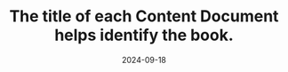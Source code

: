 ---
N: '97'
Rubrique: Identification et contact
title: The title of each Content Document helps identify the book.
abstract: 
categories: ["Identification and contact"]
agrege: O4097-E012
opquast: '4 097'
indiceebook: '12'
description: "Rule n° 012"
before: "011"
weight: "012"
after: "013"
actif: '1'
layout: rules
date: 2024-09-18
tags: ["", ""]
objectif: ["Improve the accessibility of content to people with disabilities. ", "Improve the consideration of content by search engines and indexing tools"]
Meo: ["Write the content of the title element of each Content Document to indicate the name of the site."]
Controle: [""
]
epubcheck: 
ace: 
humancheck: true
Source: ["Opquast"]
Referentiel: [""]
steps: ["Conception", "Editorial"]
---